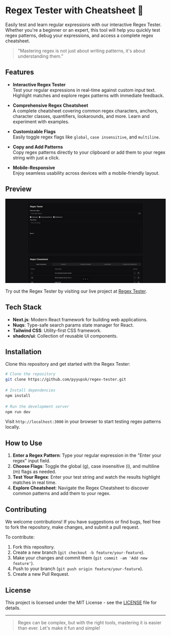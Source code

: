 # Regex Tester with Cheatsheet 🚀

Easily test and learn regular expressions with our interactive Regex Tester. Whether you're a beginner or an expert, this tool will help you quickly test regex patterns, debug your expressions, and access a complete regex cheatsheet.

> "Mastering regex is not just about writing patterns, it's about understanding them."

## Features

- **Interactive Regex Tester**  
  Test your regular expressions in real-time against custom input text. Highlight matches and explore regex patterns with immediate feedback.
  
- **Comprehensive Regex Cheatsheet**  
  A complete cheatsheet covering common regex characters, anchors, character classes, quantifiers, lookarounds, and more. Learn and experiment with examples.

- **Customizable Flags**  
  Easily toggle regex flags like `global`, `case insensitive`, and `multiline`.

- **Copy and Add Patterns**  
  Copy regex patterns directly to your clipboard or add them to your regex string with just a click.

- **Mobile-Responsive**  
  Enjoy seamless usability across devices with a mobile-friendly layout.

## Preview

![Regex Tester Preview](.github\assets\preview.png)

Try out the Regex Tester by visiting our live project at [Regex Tester](https://regex.pyyupsk.vercel.app/).

## Tech Stack

- **Next.js**: Modern React framework for building web applications.
- **Nuqs**: Type-safe search params state manager for React.
- **Tailwind CSS**: Utility-first CSS framework.
- **shadcn/ui**: Collection of reusable UI components.

## Installation

Clone this repository and get started with the Regex Tester:

```bash
# Clone the repository
git clone https://github.com/pyyupsk/regex-tester.git

# Install dependencies
npm install

# Run the development server
npm run dev
```

Visit `http://localhost:3000` in your browser to start testing regex patterns locally.

## How to Use

1. **Enter a Regex Pattern**: Type your regular expression in the "Enter your regex" input field.
2. **Choose Flags**: Toggle the global (g), case insensitive (i), and multiline (m) flags as needed.
3. **Test Your Regex**: Enter your test string and watch the results highlight matches in real time.
4. **Explore Cheatsheet**: Navigate the Regex Cheatsheet to discover common patterns and add them to your regex.

## Contributing

We welcome contributions! If you have suggestions or find bugs, feel free to fork the repository, make changes, and submit a pull request.

To contribute:

1. Fork this repository.
2. Create a new branch (`git checkout -b feature/your-feature`).
3. Make your changes and commit them (`git commit -am 'Add new feature'`).
4. Push to your branch (`git push origin feature/your-feature`).
5. Create a new Pull Request.

## License

This project is licensed under the MIT License - see the [LICENSE](LICENSE) file for details.

---

> Regex can be complex, but with the right tools, mastering it is easier than ever. Let's make it fun and simple!
